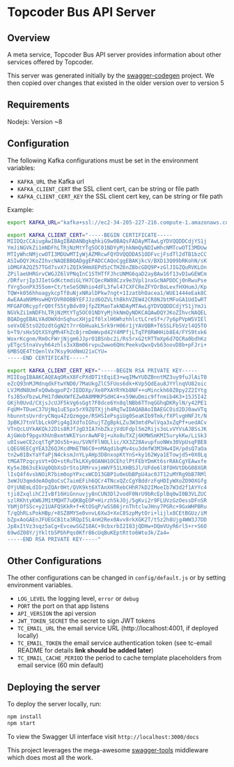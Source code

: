 # Topcoder Bus API Server 

## Overview 

A meta service, Topcoder Bus API server provides information about other services offered by Topcoder.

This server was generated initially by the [swagger-codegen](https://github.com/swagger-api/swagger-codegen) project. We then copied over changes that existed in the older version over to version 5

## Requirements

Nodejs: Version ~8

## Configuration

The following Kafka configurations must be set in the environment variables:

- `KAFKA_URL` the Kafka url
- `KAFKA_CLIENT_CERT` the SSL client cert, can be string or file path
- `KAFKA_CLIENT_CERT_KEY` the SSL client cert key, can be string or file path

Example:

```bash
export KAFKA_URL="kafka+ssl://ec2-34-205-227-216.compute-1.amazonaws.com:9096,kafka+ssl://ec2-34-233-75-247.compute-1.amazonaws.com:9096,kafka+ssl://ec2-34-198-118-170.compute-1.amazonaws.com:9096,kafka+ssl://ec2-34-231-150-104.compute-1.amazonaws.com:9096,kafka+ssl://ec2-34-233-209-20.compute-1.amazonaws.com:9096,kafka+ssl://ec2-34-233-131-252.compute-1.amazonaws.com:9096,kafka+ssl://ec2-52-205-198-73.compute-1.amazonaws.com:9096,kafka+ssl://ec2-52-4-109-80.compute-1.amazonaws.com:9096"

export KAFKA_CLIENT_CERT="-----BEGIN CERTIFICATE-----
MIIDQzCCAiugAwIBAgIBADANBgkqhkiG9w0BAQsFADAyMTAwLgYDVQQDDCdjYS1j
YmJiNGVkZi1mNDFhLTRjNzMtYTg5OC01NDYyMjhkNmQyNDIwHhcNMTcwOTI3MDUw
MTIyWhcNMjcwOTI3MDUwMTIyWjAZMRcwFQYDVQQDDA51ODFvcjFsdTl2dTB1bzCC
ASIwDQYJKoZIhvcNAQEBBQADggEPADCCAQoCggEBAKjkcV/BXD13Q09bRKohN/sK
iDMGFA2QZ57TGd7svX7iZQIk9HmXEPd5zCTHZ6nZBbcGDQ9P+zGlJIGZQuRVKLOn
ZPilaeUHRGrvCWGJZ6lVPNqInC1STHTfFJhcUNMG6qaD2ayBAw16f13vD1wGEWCm
/DRfvrjIp3JIetGdKctmdiGLYH7CQecRW88Czx9e3Vpl1nxGcNAPDDCj0nRwuPse
fVrg5onPX355om+Ct/teSeSONhio4dFL3fwl47CXFCReZFYOrBoLexfHXHumJ/Kp
TQW+k056hhoagykcpTf8uNjxNRalDPkw7ngt+1IzatbhOacea1/WUE1444eEak8C
AwEAAaN9MHswHQYDVR0OBBYEFJJzd6OZVLthBkhVZEW42CR8NJbtMFoGA1UdIwRT
MFGAFORcypfrQ0tfS5tyBdv89jfpZEMaoTakNDAyMTAwLgYDVQQDDCdjYS1jYmJi
NGVkZi1mNDFhLTRjNzMtYTg5OC01NDYyMjhkNmQyNDKCAQAwDQYJKoZIhvcNAQEL
BQADggEBALVAdOWXdnSqhucXHjpIf0lxlH6WhzhhlctLCreSf+/7y6pPVpWSVIEl
seVxOE5tsO2OzdtGgN2t7rr6bHuakL5rk9rH06r1jYAVQBR+T6SSLFbSVzl4Q5TO
b+T9/sHx5QtXSYgMh4FhZcBjrmDmWvpd42Y4MPfjLTqTP8RWHHib8E4/FYS9txk6
WoxrKcgnm/RmOcFWrjNjgm6JJprO1BSnbc2i/Rs5rxG2tRTTmXp6d7QCRa0bdhKz
yETgcStnaVvyh64zhls3xXBm06rvpu2wwo6QHcPeekvQwxQvb63oovD8b+pFJri+
6MBSQE4TtQenlVx7Ksy9UdNmU21xCYU=
-----END CERTIFICATE-----"

export KAFKA_CLIENT_CERT_KEY="-----BEGIN RSA PRIVATE KEY-----
MIIEogIBAAKCAQEAqORxX8FcPXdDT1tEqiE3+wqIMwYUDZBnntMZ3uy9fuJlAiT0
eZcQ93nMJMdnqdkFtwYND0/7MaUkgZlC5FUos6dk+KVp5QdEau8JYYlnqVU82oic
LVJMdN8UmFxQ0wbqpoPZrIEDDXp/Xe8PXAYRYKb8NF++uMinckh60Z0py2Z2IYtg
fsJB5xFbzwLPH17dWmXWfEZw0A8MMKPSdHC4+x59WuDmic9ffnmib4K3+15J5I42
GKjh0Uvd/CXjsJcUJF5kVg6sGgt7F8dce6Yn8qlNBb6TTnqGGhqDKRylN/y42PE1
FqUM+TDueC37UjNq1uE5px5rX9ZQTXjjh4RqTwIDAQABAoIBAEGCOid2DJ0awVTq
hbunntsUvrdryCNqu4ZzQzmgge/RSHSIePsgiUg0SeaKIb9Tmk/fXPlvgHNFJt/N
3pBKJ7tnVlbLckOPig4gIXdfoIGhujTZgBpkLZu3W3mtdPwlVqa3xZqPf+uedACv
VTnQcLUYkAKQkJ2D1s8RJfJgD3IA7nbZkzjVdUFdpl5m2Rijs3oLvVYVsAJBSsJK
AjGWobf9pgvXhUnBxmtWKEYsnrAwNF8j+uXo8uTXZj6KMWSmKMI5urykKw/LiSk3
u0IsweCE2cqtTgP3Os5b+au/SVNfFlNOLlic/XX3Z28AvupfuoNWx30VpUsqFBE8
LQEG9EECgYEA3Z6QJKcdMmETN6C0+nMAqdibqMv4su3dmfW3M3Hw4IH/pdsQ7aOa
tn2w01BxYaYfaPjN4cksmJnYLyAHp3D8nxopKtYnS+ky162Wya1ETowjd5+0X0Lq
tMGATPzqcysVt+OO+stRuTkLKXy0OANH1OCEhzlPtFEbYDmKt6srRAkCgYEAwxfe
Ky5eJB63sEkUg0QbXsDr5to1RMrvxjmWVF51LXHBSJl/UFde6l8fOHVtDbG08XGR
lIsQ4f4vsbNOiR7bim0opYPxcxWCD13GBP1u0eUbBPpU4ac0JT12uMYRg9bB7RMl
3eWJU3qmddeAOq0oCsC7aimEFih6QCr4TNcxQZcCgYBddrzFqHDIyWXoZO9OXGfg
OYjUNEmLdIOrpZQAr0Ht/QVK9kt6XTAnXHTRebCHhR7kD2IMoeIb7W3d2f1AYYc4
tji8ZxqlihC2IvBf16HiGnnuvjy8nCUN3Dl2vodF0NrU9bRcEplBq0wI0B3VLZUC
szlRKhtyKW6JM1tMQHT7uQKBgEOP+Hirzh5kJOj/5gKvi2r9FLUVzGzOessDFnSR
YbMjOfSSc+y21UAFQSKkR+f+KtOSqP/wSSB6jrnThtclwJHny7PGRc+9GxWHPBRu
T/qQhRLsPokHBp/+8SZ8MYSe0vnvL6Xw3+XxC8SzpMytOri+lijlx8CEtBGUz/iM
bZpxAoGAEnJFUEGCB1ta3RQpI5L4nH2Rex0Avv8rkXGK2T/t5z2h8Ujg4WW3J7DD
Jp8xItVz3sqz5aCg+EvcewSGZ18AC+9cbxrbI2I83jQDHw+DQmVUyR6rl5+r+S6O
69wdZ08Y/jYkltb5PbhPqs0Kfr86cUqBuKEptRtto6Wto3k/Za4=
-----END RSA PRIVATE KEY-----"
```

## Other Configurations

The other configurations can be changed in `config/default.js` or by setting environment variables.

- `LOG_LEVEL` the logging level, `error` or `debug`
- `PORT` the port on that app listens
- `API_VERSION` the api version
- `JWT_TOKEN_SECRET` the secret to sign JWT tokens
- `TC_EMAIL_URL` the email service URL (http://localhost:4001, if deployed locally)
- `TC_EMAIL_TOKEN` the email service authentication token (see tc-email README for details **link should be added later**)
- `TC_EMAIL_CACHE_PERIOD` the period to cache template placeholders from email service (60 min default)

## Deploying the server

To deploy the server locally, run:

```bash
npm install
npm start
```

To view the Swagger UI interface visit `http://localhost:3000/docs`

This project leverages the mega-awesome [swagger-tools](https://github.com/apigee-127/swagger-tools) middleware which does most all the work.

